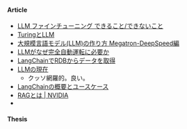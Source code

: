 #### Article

- [LLM ファインチューニング できること/できないこと](https://note.com/npaka/n/nec63c01f7ee8)
- [TuringとLLM](https://speakerdeck.com/inoichan/turingtozi-dong-yun-zhuan-tollm-llm-jp-mian-qiang-hui)
- [大規模言語モデル(LLM)の作り方 Megatron-DeepSpeed編](https://zenn.dev/turing_motors/articles/04c1328bf6095a)
- [LLMがなぜ完全自動運転に必要か](https://note.com/issei_y/n/n3f69256abc1c)
- [LangChainでRDBからデータを取得](https://note.com/qunasys/n/n7546a2708654)
- [LLMの現在](https://speakerdeck.com/pfn/llmnoxian-zai)
	- クッソ網羅的。良い。
- [LangChainの概要とユースケース](https://www.linkedin.com/pulse/langchain-framework-developing-apps-using-llms-ravi-naarla/)
- [RAGとは | NVIDIA](https://blogs.nvidia.co.jp/2023/11/17/what-is-retrieval-augmented-generation/)
- 
#### Thesis
